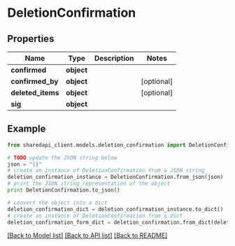 # DeletionConfirmation


## Properties
Name | Type | Description | Notes
------------ | ------------- | ------------- | -------------
**confirmed** | **object** |  | 
**confirmed_by** | **object** |  | [optional] 
**deleted_items** | **object** |  | [optional] 
**sig** | **object** |  | 

## Example

```python
from sharedapi_client.models.deletion_confirmation import DeletionConfirmation

# TODO update the JSON string below
json = "{}"
# create an instance of DeletionConfirmation from a JSON string
deletion_confirmation_instance = DeletionConfirmation.from_json(json)
# print the JSON string representation of the object
print DeletionConfirmation.to_json()

# convert the object into a dict
deletion_confirmation_dict = deletion_confirmation_instance.to_dict()
# create an instance of DeletionConfirmation from a dict
deletion_confirmation_form_dict = deletion_confirmation.from_dict(deletion_confirmation_dict)
```
[[Back to Model list]](../README.md#documentation-for-models) [[Back to API list]](../README.md#documentation-for-api-endpoints) [[Back to README]](../README.md)


